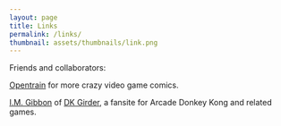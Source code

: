 ```yaml
---
layout: page
title: Links
permalink: /links/
thumbnail: assets/thumbnails/link.png
---
```


Friends and collaborators:

[Opentrain](http://opentrain.199xchan.org) for more crazy video game comics.

[I.M. Gibbon](https://twitter.com/imgibbon) of [DK Girder](http://www.dkgirder.com/), a fansite for Arcade Donkey Kong and related games.